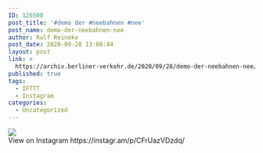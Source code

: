 ```yaml
---
ID: 126500
post_title: '#demo der #neebahnen #nee'
post_name: demo-der-neebahnen-nee
author: Ralf Reineke
post_date: 2020-09-28 13:08:44
layout: post
link: >
  https://archiv.berliner-verkehr.de/2020/09/28/demo-der-neebahnen-nee/
published: true
tags:
  - IFTTT
  - Instagram
categories:
  - Uncategorized
---
```

<div><img src='https://scontent-iad3-1.cdninstagram.com/v/t51.29350-15/120200841_349340723093113_4177773373293954965_n.jpg?_nc_cat=109&_nc_sid=8ae9d6&_nc_ohc=Ik95O3nUPnkAX-PD4dI&_nc_ht=scontent-iad3-1.cdninstagram.com&oh=d0f94a37678bdef45c60c8e5644c4e20&oe=5F9944CC' style='max-width:600px;' /><br/><div>View on Instagram https://instagr.am/p/CFrUazVDzdq/</div></div>